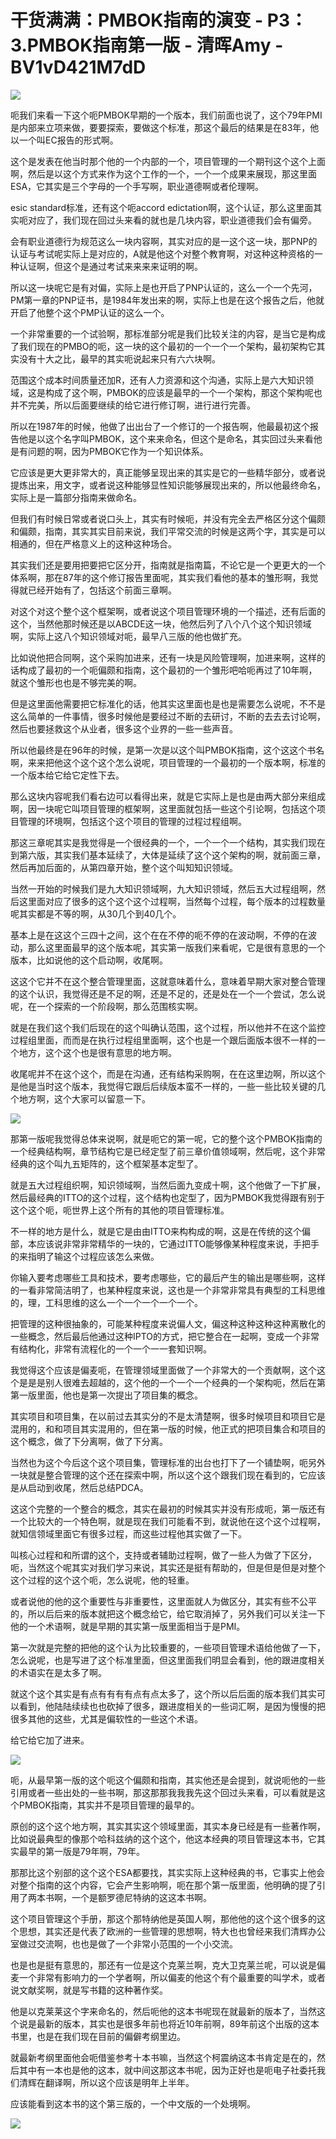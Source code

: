 # 干货满满：PMBOK指南的演变 - P3：3.PMBOK指南第一版 - 清晖Amy - BV1vD421M7dD

![](img/9ecf6a072f8a1e5d33df34e45f95f0b3_0.png)

呃我们来看一下这个呃PMBOK早期的一个版本，我们前面也说了，这个79年PMI是内部来立项来做，要要探索，要做这个标准，那这个最后的结果是在83年，他以一个叫EC报告的形式啊。

这个是发表在他当时那个他的一个内部的一个，项目管理的一个期刊这个这个上面啊，然后是以这个方式来作为这个工作的一个，一个一个成果来展现，那这里面ESA，它其实是三个字母的一个手写啊，职业道德啊或者伦理啊。

esic standard标准，还有这个呃accord edictation啊，这个认证，那么这里面其实呃对应了，我们现在回过头来看的就也是几块内容，职业道德我们会有偏旁。

会有职业道德行为规范这么一块内容啊，其实对应的是一这个这一块，那PNP的认证与考试呢实际上是对应的，A就是他这个对整个教育啊，对这种这种资格的一种认证啊，但这个是通过考试来来来来证明的啊。

所以这一块呢它是有对偏，实际上是也开启了PNP认证的，这么一个一个先河，PM第一章的PNP证书，是1984年发出来的啊，实际上也是在这个报告之后，他就开启了他整个这个PMP认证的这么一个。

一个非常重要的一个试验啊，那标准部分呢是我们比较关注的内容，是当它是构成了我们现在的PMBO的呃，这一块的这个最初的一个一个一个架构，最初架构它其实没有十大之比，最早的其实呃说起来只有六六块啊。

范围这个成本时间质量还加R，还有人力资源和这个沟通，实际上是六大知识领域，这是构成了这个啊，PMBOK的应该是最早的一个一个架构，那这个架构呢也并不完美，所以后面要继续的给它进行修订啊，进行进行完善。

所以在1987年的时候，他做了出出台了一个修订的一个报告啊，他最最初这个报告他是以这个名字叫PMBOK，这个来来命名，但这个是命名，其实回过头来看他是有问题的啊，因为PMBOK它作为一个知识体系。

它应该是更大更非常大的，真正能够呈现出来的其实是它的一些精华部分，或者说提炼出来，用文字，或者说这种能够显性知识能够展现出来的，所以他最终命名，实际上是一篇部分指南来做命名。

但我们有时候日常或者说口头上，其实有时候呃，并没有完全去严格区分这个偏颇和偏颇，指南，其实其实目前来说，我们平常交流的时候是这两个字，其实是可以相通的，但在严格意义上的这种这种场合。

其实我们还是要用把要把它区分开，指南就是指南篇，不论它是一个更更大的一个体系啊，那在87年的这个修订报告里面呢，其实我们看他的基本的雏形啊，我觉得就已经开始有了，包括这个前面三章啊。

对这个对这个整个这个框架啊，或者说这个项目管理环境的一个描述，还有后面的这个，当然他那时候还是以ABCDE这一块，他然后列了八个八个这个知识领域啊，实际上这八个知识领域对呃，最早八三版的他也做扩充。

比如说他把合同啊，这个采购加进来，还有一块是风险管理啊，加进来啊，这样的话构成了最初的一个呃偏颇和指南，这个最初的一个雏形吧哈呃再过了10年啊，就这个雏形也也是不够完美的啊。

但是这里面他需要把它标准化的话，他其实这里面也是也是需要怎么说呢，不不是这么简单的一件事情，很多时候他是要经过不断的去研讨，不断的去去去讨论啊，然后也要拯救这个从业者，很多这个业界的一些一些声音。

所以他最终是在96年的时候，是第一次是以这个叫PMBOK指南，这个这这个书名啊，来来把他这个这个这个怎么说呢，项目管理的一个最初的一个版本啊，标准的一个版本给它给它定性下去。

那么这块内容呢我们看右边可以看得出来，就是它实际上是也是由两大部分来组成啊，因一块呢它叫项目管理的框架啊，这里面就包括一些这个引论啊，包括这个项目管理的环境啊，包括这个这个项目的管理的过程过程组啊。

那这三章呢其实是我觉得是一个很经典的一个，一个一个一个结构，其实我们现在到第六版，其实我们基本延续了，大体是延续了这个这个架构的啊，就前面三章，然后再加后面的，从第四章开始，整个这个叫知知识领域。

当然一开始的时候我们是九大知识领域啊，九大知识领域，然后五大过程组啊，然后这里面对应了很多的这个这个这个过程啊，当然每个过程，每个版本的过程数量呢其实都是不等的啊，从30几个到40几个。

基本上是在这这个三四十之间，这个在在不停的呃不停的在波动啊，不停的在波动，那么这里面最早的这个版本呢，其实第一版我们来看呢，它是很有意思的一个版本，比如说他的这个启动啊，收尾啊。

这这个它并不在这个整合管理里面，这就意味着什么，意味着早期大家对整合管理的这个认识，我觉得还是不足的啊，还是不足的，还是处在一个一个尝试，怎么说呢，在一个探索的一个阶段啊，那么范围核实啊。

就是在我们这个我们后现在的这个叫确认范围，这个过程，所以他并不在这个监控过程组里面，而而是在执行过程组里面啊，这个也是一个跟后面版本很不一样的一个地方，这个这个也是很有意思的地方啊。

收尾呢并不在这个这个，而是在沟通，还有结构采购啊，在在这里边啊，所以这个是他是当时这个版本，我觉得它跟后后续版本蛮不一样的，一些一些比较关键的几个地方啊，这个大家可以留意一下。



![](img/9ecf6a072f8a1e5d33df34e45f95f0b3_2.png)

那第一版呢我觉得总体来说啊，就是呃它的第一呢，它的整个这个PMBOK指南的一个经典结构啊，章节结构它是已经定型了前三章价值领域啊，然后呢，这个非常经典的这个叫九五矩阵的，这个框架基本定型了。

就是五大过程组织啊，知识领域啊，当然后面九变成十啊，这个他做了一下扩展，然后最经典的ITTO的这个过程，这个结构也定型了，因为PMBOK我觉得跟有别于这个这个呃，呃世界上这个所有的其他的项目管理标准。

不一样的地方是什么，就是它是由由ITTO来构构成的啊，这是在传统的这个偏部，本应该说非常非常精华的一块的，它通过ITTO能够像某种程度来说，手把手的来指明了输这个过程应该怎么来做。

你输入要考虑哪些工具和技术，要考虑哪些，它的最后产生的输出是哪些啊，这样的一看非常简洁明了，也某种程度来说，这也是一个非常非常具有典型的工科思维的，理，工科思维的这么一个一个一个一个一个。

把管理的这种很抽象的，可能某种程度来说偏人文，偏这种这种这种这种离散化的一些概念，然后最后他通过这种IPTO的方式，把它整合在一起啊，变成一个非常有结构化，非常有流程化的一个一个一一套知识啊。

我觉得这个应该是偏麦呃，在管理领域里面做了一个非常大的一个贡献啊，这个这个是是是别人很难去超越的，这个他的一个一个一个经典的一个架构呃，然后在第第一版里面，他也是第一次提出了项目集的概念。

其实项目和项目集，在以前过去其实分的不是太清楚啊，很多时候项目和项目它是混用的，和和项目其实混用的，但在第一版的时候，他正式的把项目集合和项目的这个概念，做了下分离啊，做了下分离。

当然也为这个今后这个这个项目集，管理标准的出台也打下了一个铺垫啊，呃另外一块就是整合管理的这个还在探索中啊，所以这个这个跟我们现在看到的，它应该是从启动到收尾，然后总结PDCA。

这这个完整的一个整合的概念，其实在最初的时候其实并没有形成呃，第一版还有一个比较大的一个特色啊，就是现在我们可能看不到，就说他在这个这个过程啊，就知信领域里面它有很多过程，而这些过程他其实做了一下。

叫核心过程和和所谓的这个，支持或者辅助过程啊，做了一些人为做了下区分，呃，当然这个呢其实对我们学习来说，其实还是挺有帮助的，但是但是但是对整个这个过程的这个这个呃，怎么说呢，他的轻重。

或者说他的他的这个重要性与非重要性，这里面就人为做区分，其实有些不公平的，所以后后来的版本就把这个概念给它，给它取消掉了，另外我们可以关注一下他的一个术语啊，就是早期的其实第一版里面相当于是PMI。

第一次就是完整的把他的这个认为比较重要的，一些项目管理术语给他做了一下，怎么说呢，也是写进了这个标准里面，但这里面我们明显会看到，他的跟进度相关的术语实在是太多了啊。

就这个这个其实是有点有有有有点有点太多了，这个所以后后面的版本我们其实可以看到，他陆陆续续也也砍掉了很多，跟进度相关的一些词汇啊，是因为慢慢的把很多其他的这些，尤其是偏软性的一些这个术语。

给它给它加了进来。

![](img/9ecf6a072f8a1e5d33df34e45f95f0b3_4.png)

呃，从最早第一版的这个呃这个偏颇和指南，其实他还是会提到，就说呃他的一些引用或者一些出处的一些书啊，那这那那我我我先这个回过头来看，可以看就是这个PMBOK指南，其实并不是项目管理的最早的。

原创的这个这个地方啊，其实其实这个领域里面，其实本身已经是有一些著作啊，比如说最典型的像那个哈科兹纳的这个这个，他这本经典的项目管理这本书，它其实最早的第一版是79年啊，79年。

那那比这个别部的这个这个ESA都要找，其实实际上这种经典的书，它事实上他会对整个指南的这个内容，它会产生影响啊，呃在那个第一版里面，他明确的提了引用了两本书啊，一个是额罗德尼特纳的这这本书啊。

这个项目管理这个手册，那这个那特纳他是英国人啊，那他他的这个这个很多的这个思想，其实还是代表了欧洲的一些管理的思想啊，特大也也曾经来我们清辉办公室做过交流啊，也也是做了一个非常小范围的一个小交流。

也是也是挺有意思的，那还有一位是这个克莱兰啊，克大卫克莱兰呢，可以说是偏麦一个非常有影响力的一个学者啊，所以偏麦的他这个有个最重要的叫学术，或者说文献奖啊，就是写书籍的这种著作奖。

他是以克莱莱这个字来命名的，然后呃他的这本书呢现在就最新的版本了，当然这个说是最新的版本，其实也是很多年前也将近10年前啊，89年前这个出版的这本书里，也是在我们现在目前的偏僻考纲里边。

就最新考纲里面他会呃借鉴参考十本书嘛，当然这个柯震纳这本书肯定是在的，然后其中有一本也是他的这本，就中间这那这本书呢，因为正好也是呃电子社委托我们清辉在翻译啊，所以这个应该是明年上半年。

应该能看到这本书的这个第三版的，一个中文版的一个处境啊。

![](img/9ecf6a072f8a1e5d33df34e45f95f0b3_6.png)